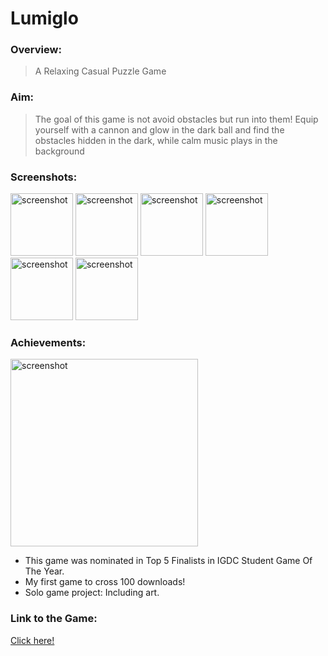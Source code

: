  # Lumiglo

### Overview:
> A Relaxing Casual Puzzle Game

### Aim:
>The goal of this game is not avoid obstacles but run into them! Equip yourself with a cannon and glow in the dark ball and find the obstacles hidden in the dark, while calm music plays in the background

### Screenshots:
<img src="https://user-images.githubusercontent.com/83337255/156592291-836bea2e-1eb2-4bf9-9b92-10447ce84fb3.jpeg" alt="screenshot" width="100"/> <img src="https://user-images.githubusercontent.com/83337255/156592297-524daf87-eff6-4a2f-a7d9-639f3934c8ec.jpg" alt="screenshot" width="100"/> <img src="https://user-images.githubusercontent.com/83337255/156592307-c22852b9-3118-48e9-b45e-7e1bc71bca16.jpg" alt="screenshot" width="100"/> <img src="https://user-images.githubusercontent.com/83337255/156592310-24776b92-9948-4146-acb2-c2efe27e823c.jpg" alt="screenshot" width="100"/> <img src="https://user-images.githubusercontent.com/83337255/156592315-7765d08e-576d-4004-88a7-ed09fdf2be79.jpeg" alt="screenshot" width="100"/> <img src="https://user-images.githubusercontent.com/83337255/156592317-e2a16f87-c53c-4cc6-96c1-6863bfb0f52c.jpeg" alt="screenshot" width="100"/>

### Achievements:
<img src="https://user-images.githubusercontent.com/83337255/156593699-684ab382-49b4-446f-84ba-2ee6933f4aad.jpeg" alt="screenshot" width="300"/>

* This game was nominated in Top 5 Finalists in IGDC Student Game Of The Year.
* My first game to cross 100 downloads!
* Solo game project: Including art.

### Link to the Game:
[Click here!](https://play.google.com/store/apps/details?id=com.zer0rezstudios.Lumiglo)
